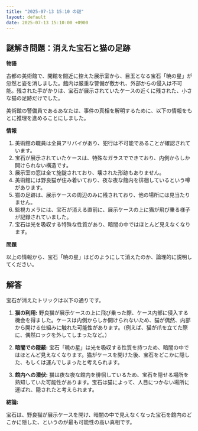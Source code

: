 ```yaml
---
title: "2025-07-13 15:10 の謎"
layout: default
date: 2025-07-13 15:10:00 +0900
---
```

## 謎解き問題：消えた宝石と猫の足跡

**物語**

古都の美術館で、開館を間近に控えた展示室から、目玉となる宝石「暁の星」が忽然と姿を消しました。館内は厳重な警備が敷かれ、外部からの侵入は不可能。残された手がかりは、宝石が展示されていたケースの近くに残された、小さな猫の足跡だけでした。

美術館の警備員であるあなたは、事件の真相を解明するために、以下の情報をもとに推理を進めることにしました。

**情報**

1.  美術館の職員は全員アリバイがあり、犯行は不可能であることが確認されています。
2.  宝石が展示されていたケースは、特殊なガラスでできており、内側からしか開けられない構造です。
3.  展示室の窓は全て施錠されており、壊された形跡もありません。
4.  美術館には野良猫が住み着いており、夜な夜な館内を徘徊しているという噂があります。
5.  猫の足跡は、展示ケースの周辺のみに残されており、他の場所には見当たりません。
6.  監視カメラには、宝石が消える直前に、展示ケースの上に猫が飛び乗る様子が記録されていました。
7.  宝石は光を吸収する特殊な性質があり、暗闇の中ではほとんど見えなくなります。

**問題**

以上の情報から、宝石「暁の星」はどのようにして消えたのか、論理的に説明してください。

## 解答

宝石が消えたトリックは以下の通りです。

1.  **猫の利用:** 野良猫が展示ケースの上に飛び乗った際、ケース内部に侵入する機会を得ました。ケースは内側からしか開けられないため、猫が偶然、内部から開ける仕組みに触れた可能性があります。（例えば、猫が爪を立てた際に、偶然ロックを外してしまったなど。）

2.  **暗闇での隠蔽:** 宝石「暁の星」は光を吸収する性質を持つため、暗闇の中ではほとんど見えなくなります。猫がケースを開けた後、宝石をどこかに隠した、もしくは運んでしまったと考えられます。

3.  **館内への潜伏:** 猫は夜な夜な館内を徘徊しているため、宝石を隠せる場所を熟知していた可能性があります。宝石は猫によって、人目につかない場所に運ばれ、隠されたと考えられます。

**結論:**

宝石は、野良猫が展示ケースを開け、暗闇の中で見えなくなった宝石を館内のどこかに隠した、というのが最も可能性の高い真相です。
